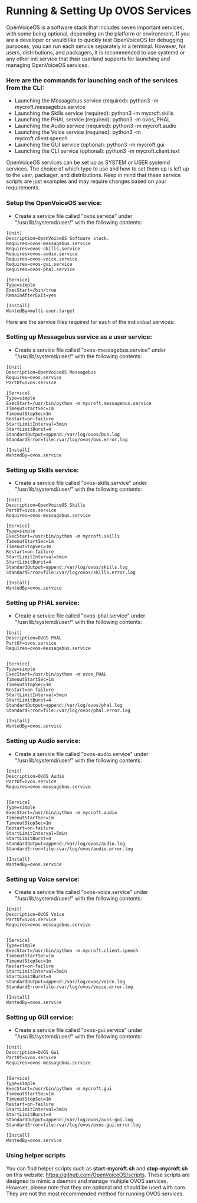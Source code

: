 # Running & Setting Up OVOS Services

OpenVoiceOS is a software stack that includes seven important services, with some being optional, depending on the platform or environment. If you are a developer or would like to quickly test OpenVoiceOS for debugging purposes, you can run each service separately in a terminal. However, for users, distributions, and packagers, it is recommended to use systemd or any other init service that their userland supports for launching and managing OpenVoiceOS services.

### Here are the commands for launching each of the services from the CLI:

 - Launching the Messagebus service (required): python3 -m mycroft.messagebus.service
 - Launching the Skills service (required): python3 -m mycroft.skills
 - Launching the PHAL service (required): python3 -m ovos_PHAL
 - Launching the Audio service (required): python3 -m mycroft.audio
 - Launching the Voice service (required): python3 -m mycroft.client.speech
 - Launching the GUI service (optional): python3 -m mycroft.gui
 - Launching the CLI service (optional): python3 -m mycroft.client.text

OpenVoiceOS services can be set up as SYSTEM or USER systemd services. The choice of which type to use and how to set them up is left up to the user, packager, and distributions. Keep in mind that these service scripts are just examples and may require changes based on your requirements.

### Setup the OpenVoiceOS service:
- Create a service file called "ovos.service" under "/usr/lib/systemd/user/" with the following contents:

```
[Unit]
Description=OpenVoiceOS Software stack.
Requires=ovos-messagebus.service
Requires=ovos-skills.service
Requires=ovos-audio.service
Requires=ovos-voice.service
Requires=ovos-gui.service
Requires=ovos-phal.service

[Service]
Type=simple
ExecStart=/bin/true
RemainAfterExit=yes

[Install]
WantedBy=multi-user.target
```

Here are the service files required for each of the individual services:

### Setting up Messagebus service as a user service:
- Create a service file called "ovos-messagebus.service" under "/usr/lib/systemd/user/" with the following contents:

```
[Unit]
Description=OpenVoiceOS Messagebus
Requires=ovos.service
PartOf=ovos.service

[Service]
Type=simple
ExecStart=/usr/bin/python -m mycroft.messagebus.service
TimeoutStartSec=1m
TimeoutStopSec=1m
Restart=on-failure
StartLimitInterval=5min
StartLimitBurst=4
StandardOutput=append:/var/log/ovos/bus.log
StandardError=file:/var/log/ovos/bus.error.log

[Install]
WantedBy=ovos.service
```

### Setting up Skills service:
- Create a service file called "ovos-skills.service" under "/usr/lib/systemd/user/" with the following contents:

```
[Unit]
Description=OpenVoiceOS Skills
PartOf=ovos.service
Requires=ovos-messagebus.service

[Service]
Type=simple
ExecStart=/usr/bin/python -m mycroft.skills
TimeoutStartSec=1m
TimeoutStopSec=1m
Restart=on-failure
StartLimitInterval=5min
StartLimitBurst=4
StandardOutput=append:/var/log/ovos/skills.log
StandardError=file:/var/log/ovos/skills.error.log

[Install]
WantedBy=ovos.service
```

### Setting up PHAL service:
- Create a service file called "ovos-phal.service" under "/usr/lib/systemd/user/" with the following contents:

```
[Unit]
Description=OVOS PHAL
PartOf=ovos.service
Requires=ovos-messagebus.service


[Service]
Type=simple
ExecStart=/usr/bin/python -m ovos_PHAL
TimeoutStartSec=1m
TimeoutStopSec=1m
Restart=on-failure
StartLimitInterval=5min
StartLimitBurst=4
StandardOutput=append:/var/log/ovos/phal.log
StandardError=file:/var/log/ovos/phal.error.log

[Install]
WantedBy=ovos.service
```

### Setting up Audio service:
- Create a service file called "ovos-audio.service" under "/usr/lib/systemd/user/" with the following contents:

```
[Unit]
Description=OVOS Audio
PartOf=ovos.service
Requires=ovos-messagebus.service


[Service]
Type=simple
ExecStart=/usr/bin/python -m mycroft.audio
TimeoutStartSec=1m
TimeoutStopSec=1m
Restart=on-failure
StartLimitInterval=5min
StartLimitBurst=4
StandardOutput=append:/var/log/ovos/audio.log
StandardError=file:/var/log/ovos/audio.error.log

[Install]
WantedBy=ovos.service
```

### Setting up Voice service:
- Create a service file called "ovos-voice.service" under "/usr/lib/systemd/user/" with the following contents:

```
[Unit]
Description=OVOS Voice
PartOf=ovos.service
Requires=ovos-messagebus.service


[Service]
Type=simple
ExecStart=/usr/bin/python -m mycroft.client.speech
TimeoutStartSec=1m
TimeoutStopSec=1m
Restart=on-failure
StartLimitInterval=5min
StartLimitBurst=4
StandardOutput=append:/var/log/ovos/voice.log
StandardError=file:/var/log/ovos/voice.error.log

[Install]
WantedBy=ovos.service
```

### Setting up GUI service:
- Create a service file called "ovos-gui.service" under "/usr/lib/systemd/user/" with the following contents:

```
[Unit]
Description=OVOS Gui
PartOf=ovos.service
Requires=ovos-messagebus.service


[Service]
Type=simple
ExecStart=/usr/bin/python -m mycroft.gui
TimeoutStartSec=1m
TimeoutStopSec=1m
Restart=on-failure
StartLimitInterval=5min
StartLimitBurst=4
StandardOutput=append:/var/log/ovos/ovos-gui.log
StandardError=file:/var/log/ovos/ovos-gui.error.log

[Install]
WantedBy=ovos.service
```

### Using helper scripts

You can find helper scripts such as **start-mycroft.sh** and **stop-mycroft.sh** on this website: https://github.com/OpenVoiceOS/scripts. These scripts are designed to mimic a daemon and manage multiple OVOS services. However, please note that they are optional and should be used with care. They are not the most recommended method for running OVOS services.
